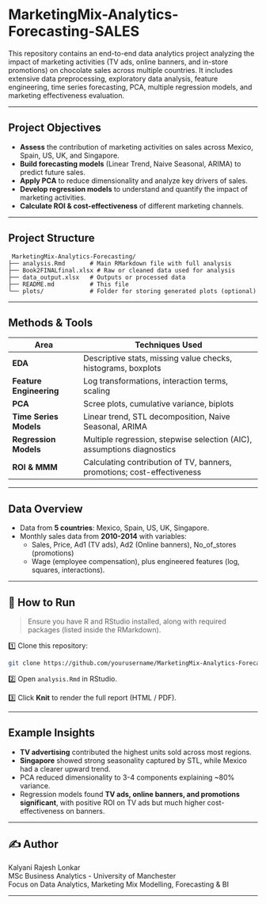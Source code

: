 
#  MarketingMix-Analytics-Forecasting-SALES

This repository contains an end-to-end data analytics project analyzing the impact of marketing activities (TV ads, online banners, and in-store promotions) on chocolate sales across multiple countries. It includes extensive data preprocessing, exploratory data analysis, feature engineering, time series forecasting, PCA, multiple regression models, and marketing effectiveness evaluation.

---

##  Project Objectives

- **Assess** the contribution of marketing activities on sales across Mexico, Spain, US, UK, and Singapore.
- **Build forecasting models** (Linear Trend, Naive Seasonal, ARIMA) to predict future sales.
- **Apply PCA** to reduce dimensionality and analyze key drivers of sales.
- **Develop regression models** to understand and quantify the impact of marketing activities.
- **Calculate ROI & cost-effectiveness** of different marketing channels.

---

## Project Structure

```
 MarketingMix-Analytics-Forecasting/
├── analysis.Rmd       # Main RMarkdown file with full analysis
├── Book2FINALfinal.xlsx # Raw or cleaned data used for analysis
├── data_output.xlsx   # Outputs or processed data
├── README.md          # This file
└── plots/             # Folder for storing generated plots (optional)
```

---

##  Methods & Tools

| Area                     | Techniques Used                              |
|---------------------------|--------------------------------------------|
| **EDA**                  | Descriptive stats, missing value checks, histograms, boxplots |
| **Feature Engineering**  | Log transformations, interaction terms, scaling |
| **PCA**                  | Scree plots, cumulative variance, biplots   |
| **Time Series Models**   | Linear trend, STL decomposition, Naive Seasonal, ARIMA |
| **Regression Models**    | Multiple regression, stepwise selection (AIC), assumptions diagnostics |
| **ROI & MMM**            | Calculating contribution of TV, banners, promotions; cost-effectiveness |

---

## Data Overview

- Data from **5 countries**: Mexico, Spain, US, UK, Singapore.
- Monthly sales data from **2010-2014** with variables:
  - Sales, Price, Ad1 (TV ads), Ad2 (Online banners), No_of_stores (promotions)
  - Wage (employee compensation), plus engineered features (log, squares, interactions).

---

## 🚀 How to Run

> Ensure you have R and RStudio installed, along with required packages (listed inside the RMarkdown).

1️⃣ Clone this repository:
```bash
git clone https://github.com/yourusername/MarketingMix-Analytics-Forecasting.git
```

2️⃣ Open `analysis.Rmd` in RStudio.

3️⃣ Click **Knit** to render the full report (HTML / PDF).

---

## Example Insights

- **TV advertising** contributed the highest units sold across most regions.
- **Singapore** showed strong seasonality captured by STL, while Mexico had a clearer upward trend.
- PCA reduced dimensionality to 3-4 components explaining ~80% variance.
- Regression models found **TV ads, online banners, and promotions significant**, with positive ROI on TV ads but much higher cost-effectiveness on banners.

---

## ✍️ Author

 Kalyani Rajesh Lonkar  
 MSc Business Analytics - University of Manchester  
 Focus on Data Analytics, Marketing Mix Modelling, Forecasting & BI

---


